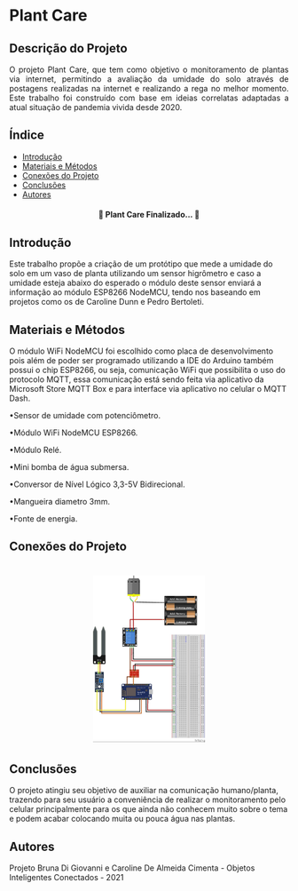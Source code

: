 # Plant Care

## Descrição do Projeto
<p align="justify">O projeto Plant Care, que tem como objetivo o monitoramento de plantas via internet, permitindo a avaliação da umidade do solo através de postagens realizadas na internet e realizando a rega no melhor momento. Este trabalho foi construído com base em ideias correlatas adaptadas a atual situação de pandemia vivida desde 2020.</p>

<h2>Índice</h2>

<!--ts-->
   * [Introdução](#introdução)
   * [Materiais e Métodos](#materiais-e-métodos)
   * [Conexões do Projeto](#conexões-do-projeto)  
   * [Conclusões](#conclusões)
   * [Autores](#autores)
<!--te-->
<h4 align="center"> 
	🚧  Plant Care Finalizado...  🚧
</h4>

<h2>Introdução</h2>
Este trabalho propõe a criação de um protótipo que mede a umidade do solo em um vaso de planta utilizando um sensor higrômetro e caso a umidade esteja abaixo do esperado o módulo deste sensor enviará a informação ao módulo ESP8266 NodeMCU, tendo nos baseando em projetos como os de Caroline Dunn e Pedro Bertoleti.

<h2>Materiais e Métodos</h2>
<p>O módulo WiFi NodeMCU foi escolhido como placa de desenvolvimento pois além de poder ser programado utilizando a IDE do Arduino também possui o chip ESP8266, ou seja, comunicação WiFi que possibilita o uso do protocolo MQTT, essa comunicação está sendo feita via aplicativo da Microsoft Store MQTT Box e para interface via aplicativo no celular o MQTT Dash.
<p>•Sensor de umidade com potenciômetro.</p>
<p>•Módulo WiFi NodeMCU ESP8266. </p>
<p>•Módulo Relé.
<p>•Mini bomba de água submersa.
<p>•Conversor de Nível Lógico 3,3-5V Bidirecional.
<p>•Mangueira diametro 3mm.
<p>•Fonte de energia.
<h2>Conexões do Projeto</h2>
<h1 align="center">
  <img width="40%" alt="Conexões do Projeto" title="#Projeto" src="./Figura 6. Esquema de conexões elétricas do projeto criado no Fritzing.jpeg" />
</h1>
<h2>Conclusões</h2>
O projeto atingiu seu objetivo de auxiliar na comunicação humano/planta, trazendo para seu usuário a conveniência de realizar o monitoramento pelo celular principalmente para os que ainda não conhecem muito sobre o tema e podem acabar colocando muita ou pouca água nas plantas. 
<h2>Autores</h2>
Projeto Bruna Di Giovanni e Caroline De Almeida Cimenta - Objetos Inteligentes Conectados - 2021
